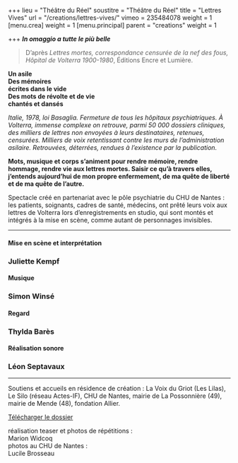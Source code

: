 +++
lieu = "Théâtre du Réel"
soustitre = "Théâtre du Réel"
title = "Lettres Vives"
url = "/creations/lettres-vives/"
vimeo = 235484078
weight = 1
[menu.crea]
weight = 1
[menu.principal]
parent = "creations"
weight = 1

+++
<b>***In omaggio a tutte le più belle***</b>

<blockquote>
<p>D’après <em>Lettres mortes, correspondance censurée de la nef des fous, Hôpital de Volterra 1900-1980</em>, Éditions Encre et Lumière.</p>
</blockquote>

**Un asile**    
**Des mémoires**    
**écrites dans le vide**    
**Des mots de révolte et de vie**  
**chantés et dansés**


*Italie, 1978, loi Basaglia. Fermeture de tous les hôpitaux psychiatriques. À Volterra, immense complexe on retrouve, parmi 50 000 dossiers cliniques, des milliers de lettres non envoyées à leurs destinataires, retenues, censurées. Milliers de voix retentissant contre les murs de l’administration asilaire. Retrouvées, déterrées, rendues à l’existence par la publication.*

**Mots, musique et corps s’animent pour rendre mémoire, rendre hommage, rendre vie aux lettres mortes. Saisir ce qu’à travers elles, j’entends aujourd’hui de mon propre enfermement, de ma quête de liberté et de ma quête de l’autre.** 

Spectacle créé en partenariat avec le pôle psychiatrie du CHU de Nantes : les patients, soignants, cadres de santé, médecins, ont prêté leurs voix aux lettres de Volterra lors d’enregistrements en studio, qui sont montés et intégrés à la mise en scène, comme autant de personnages invisibles.



<hr>

#### Mise en scène et interprétation

### Juliette Kempf

#### Musique

### Simon Winsé

#### Regard

### Thylda Barès

#### Réalisation sonore

### Léon Septavaux

<hr>



Soutiens et accueils en résidence de création : La Voix du Griot (Les Lilas), Le Silo (réseau Actes-IF), CHU de Nantes, mairie de La Possonnière (49), mairie de Mende (48), fondation Allier.

[Télécharger le dossier](static/dl/blabla.pdf)

 
réalisation teaser et photos de répétitions :  
Marion Widcoq  
photos au CHU de Nantes :  
Lucile Brosseau